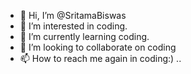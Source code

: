 - 👋 Hi, I’m @SritamaBiswas
- 👀 I’m interested in coding.
- 🌱 I’m currently learning coding.
- 💞️ I’m looking to collaborate on coding
- 📫 How to reach me again in coding:)
..
<!---
SritamaBiswas/SritamaBiswas is a ✨ special ✨ repository because its `README.md` (this file) appears on your GitHub profile.
You can click the Preview link to take a look at your changes.
--->
